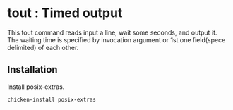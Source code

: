 
# tout : Timed output

This tout command reads input a line, wait some seconds, and output it.
The waiting time is specified by invocation argument
or 1st one field(spece delimited) of each other.

## Installation

Install posix-extras.

```shell
chicken-install posix-extras
```
